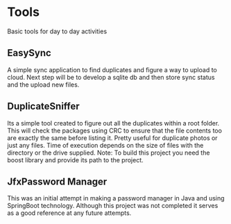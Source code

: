 # Tools
Basic tools for day to day activities

## EasySync
A simple sync application to find duplicates and figure a way to upload to cloud. Next step will be to develop a sqlite db and then store sync status and the upload new files.

## DuplicateSniffer
Its a simple tool created to figure out all the duplicates within a root folder. This will check the packages using CRC to ensure that the file contents too are exactly the same before listing it.
Pretty useful for duplicate photos or just any files.
Time of execution depends on the size of files with the directory or the drive supplied.
Note: To build this project you need the boost library and provide its path to the project.

## JfxPassword Manager
This was an initial attempt in making a password manager in Java and using SpringBoot technology. Although this project was not completed it serves as a good reference at any future attempts.
